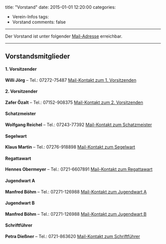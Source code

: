 title: "Vorstand"
date: 2015-01-01 12:20:00
categories:
- Verein-Infos
tags:
- Vorstand
comments: false
---

Der Vorstand ist unter folgender [Mail-Adresse](mailto:vorstand@rkcw.de) erreichbar.

---

## Vorstandsmitglieder

#### 1. Vorsitzender
**Willi Jörg** – Tel.: 07272-75487
[Mail-Kontakt zum 1. Vorsitzenden](mailto:1vorsitzender@rkcw.de)

#### 2. Vorsitzender
**Zafer Özalt** – Tel.: 07152-908375
[Mail-Kontakt zum 2. Vorsitzenden](mailto:2vorsitzender@rkcw.de)

#### Schatzmeister
**Wolfgang Reichel** – Tel.: 07243-77392
[Mail-Kontakt zum Schatzmeister](mailto:schatzmeister@rkcw.de)

#### Segelwart
**Klaus Martin** – Tel.: 07276-918898
[Mail-Kontakt zum Segelwart](mailto:segelwart@rkcw.de)

#### Regattawart
**Hennes Obermeyer** – Tel.: 0721-6607891
[Mail-Kontakt zum Regattawart](mailto:regattawart@rkcw.de)

#### Jugendwart A
**Manfred Böhm** – Tel.: 07271-126988
[Mail-Kontakt zum Jugendwart A](mailto:jugendwarta@rkcw.de)

#### Jugendwart B
**Manfred Böhm** – Tel.: 07271-126988
[Mail-Kontakt zum Jugendwart B](mailto:jugendwartb@rkcw.de)

#### Schriftführer
**Petra Dießner** – Tel.: 0721-863620
[Mail-Kontakt zum Schriftführer](mailto:schriftfuehrer@rkcw.de)
